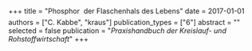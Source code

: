 +++
title = "Phosphor  der Flaschenhals des Lebens"
date = 2017-01-01
authors = ["C. Kabbe", "kraus"]
publication_types = ["6"]
abstract = ""
selected = false
publication = "*Praxishandbuch der Kreislauf- und Rohstoffwirtschaft*"
+++

